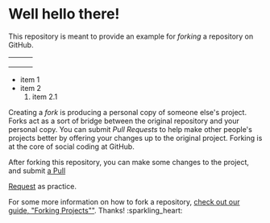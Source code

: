 # Well hello there!

This repository is meant to provide an example for _forking_ a repository on GitHub.

|      |      |      |
| ---- | ---- | ---- |
|      |      |      |
|      |      |      |
|      |      |      |

- item 1
- item 2
  1. item 2.1

Creating a _fork_ is producing a personal copy of someone else's project. Forks act as a sort of bridge between the original repository and your personal copy. You can submit _Pull Requests_ to help make other people's projects better by offering your changes up to the original project. Forking is at the core of social coding at GitHub.

After forking this repository, you can make some changes to the project, and submit [a Pull ](https://github.com/octocat/Spoon-Knife/pulls)

[Request](https://github.com/octocat/Spoon-Knife/pulls) as practice.

For some more information on how to fork a repository, [check out our guide, "Forking Projects""](http://guides.github.com/overviews/forking/). Thanks! :sparkling\_heart:

